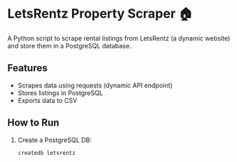 # LetsRentz Property Scraper 🏠

A Python script to scrape rental listings from LetsRentz (a dynamic website) and store them in a PostgreSQL database.

## Features

- Scrapes data using requests (dynamic API endpoint)
- Stores listings in PostgreSQL
- Exports data to CSV

## How to Run

1. Create a PostgreSQL DB:
   ```bash
   createdb letsrentz
